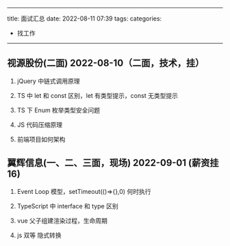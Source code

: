 
---
title: 面试汇总
date: 2022-08-11 07:39
tags:
categories:
- 找工作
---

## 视源股份(二面) 2022-08-10（二面，技术，挂）
1. jQuery 中链式调用原理

2. TS 中 let 和 const 区别，let 有类型提示，const 无类型提示

3. TS 下 Enum 枚举类型安全问题

4. JS 代码压缩原理

5. 前端项目如何架构

## 翼辉信息(一、二、三面，现场) 2022-09-01 (薪资挂 16)
1. Event Loop 模型，setTimeout(()=>{},0) 何时执行

2. TypeScript 中 interface 和 type 区别

3. vue 父子组建渲染过程，生命周期

4. js 双等 隐式转换